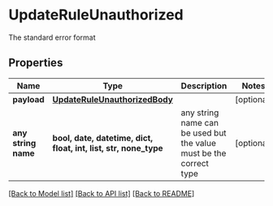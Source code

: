 # UpdateRuleUnauthorized

The standard error format

## Properties
Name | Type | Description | Notes
------------ | ------------- | ------------- | -------------
**payload** | [**UpdateRuleUnauthorizedBody**](UpdateRuleUnauthorizedBody.md) |  | [optional] 
**any string name** | **bool, date, datetime, dict, float, int, list, str, none_type** | any string name can be used but the value must be the correct type | [optional]

[[Back to Model list]](../README.md#documentation-for-models) [[Back to API list]](../README.md#documentation-for-api-endpoints) [[Back to README]](../README.md)


